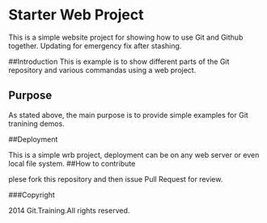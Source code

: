# Starter Web Project

This is a simple website project for showing how to use Git and Github together. Updating for emergency fix after stashing.

##Introduction
This is example is to show different parts of the Git repository and various commandas using a web project.

## Purpose

As stated above, the main purpose is to provide simple examples for Git tranining demos.

##Deployment

This is a simple wrb project, deployment can be on any web server or even local file system.
##How to contribute

plese fork this repository and then issue Pull Request for review.

###Copyright

2014 Git.Training.All rights reserved.